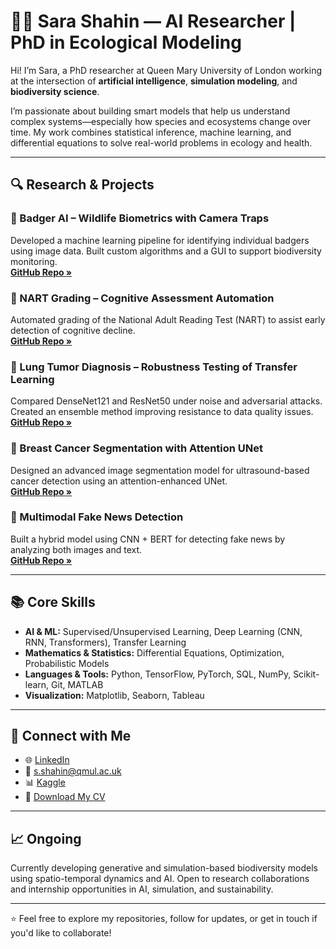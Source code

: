 # 👩‍💻 Sara Shahin — AI Researcher | PhD in Ecological Modeling

Hi! I’m Sara, a PhD researcher at Queen Mary University of London working at the intersection of **artificial intelligence**, **simulation modeling**, and **biodiversity science**.

I’m passionate about building smart models that help us understand complex systems—especially how species and ecosystems change over time. My work combines statistical inference, machine learning, and differential equations to solve real-world problems in ecology and health.

---

## 🔍 Research & Projects

### 🐾 Badger AI – Wildlife Biometrics with Camera Traps
Developed a machine learning pipeline for identifying individual badgers using image data. Built custom algorithms and a GUI to support biodiversity monitoring.  
**[GitHub Repo »](https://github.com/sarashahin/Badger_AI)**

### 🧠 NART Grading – Cognitive Assessment Automation
Automated grading of the National Adult Reading Test (NART) to assist early detection of cognitive decline.  
**[GitHub Repo »](https://github.com/sarashahin/Automate-Grading-Test-NART)**

### 🩻 Lung Tumor Diagnosis – Robustness Testing of Transfer Learning
Compared DenseNet121 and ResNet50 under noise and adversarial attacks. Created an ensemble method improving resistance to data quality issues.  
**[GitHub Repo »](https://github.com/sarashahin/ML_Research)**

### 🧬 Breast Cancer Segmentation with Attention UNet
Designed an advanced image segmentation model for ultrasound-based cancer detection using an attention-enhanced UNet.  
**[GitHub Repo »](https://github.com/sarashahin/Breast_Cancer_Detection_Attention-UNet_Segmentatio)**

### 🤖 Multimodal Fake News Detection
Built a hybrid model using CNN + BERT for detecting fake news by analyzing both images and text.  
**[GitHub Repo »](https://github.com/sarashahin/Multimodal-Fake-News-Detection)**

---

## 📚 Core Skills

- **AI & ML:** Supervised/Unsupervised Learning, Deep Learning (CNN, RNN, Transformers), Transfer Learning
- **Mathematics & Statistics:** Differential Equations, Optimization, Probabilistic Models
- **Languages & Tools:** Python, TensorFlow, PyTorch, SQL, NumPy, Scikit-learn, Git, MATLAB
- **Visualization:** Matplotlib, Seaborn, Tableau

---

## 📌 Connect with Me

- 🌐 [LinkedIn](https://www.linkedin.com/in/sara-shahin-3a842929/)
- 📧 s.shahin@qmul.ac.uk
- 📊 [Kaggle](https://www.kaggle.com/sarashahin)
- 💼 [Download My CV](https://github.com/sarashahin/Sara-Shahin/blob/main/Profile.pdf)

---

## 📈 Ongoing

Currently developing generative and simulation-based biodiversity models using spatio-temporal dynamics and AI. Open to research collaborations and internship opportunities in AI, simulation, and sustainability.

---

⭐ Feel free to explore my repositories, follow for updates, or get in touch if you'd like to collaborate!


